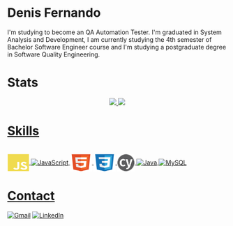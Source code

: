 # Denis Fernando

I'm studying to become an QA Automation Tester.
I'm graduated in System Analysis and Development, I am currently studying the 4th semester of Bachelor Software Engineer course and I'm studying a postgraduate degree in Software Quality Engineering.

  # Stats

<div align="center">
  <a href="https://github.com/DenFerOli">
  <img height="140em" src="https://github-readme-stats.vercel.app/api?username=denferoli&show_icons=true&theme=dark&include_all_commits=true&count_private=true"/>
  <img height="140em" src="https://github-readme-stats.vercel.app/api/top-langs/?username=denferoli&layout=compact&langs_count=7&theme=dark"/>
</div>
  
  # Skills
  
<div style="display: inline_block"><br>
  <img align="center" alt="JavaScript" height="40" width="50" src="https://raw.githubusercontent.com/devicons/devicon/master/icons/javascript/javascript-plain.svg" title="JavaScript">
  <img align="center" alt="JavaScript" height="40" width="50" src="https://cdn.jsdelivr.net/gh/devicons/devicon/icons/vuejs/vuejs-original.svg" title="Vue" />
  <img align="center" alt="HTML" height="40" width="50" src="https://raw.githubusercontent.com/devicons/devicon/master/icons/html5/html5-original.svg" title="HTML">
  <img align="center" alt="CSS" height="40" width="50" src="https://raw.githubusercontent.com/devicons/devicon/master/icons/css3/css3-original.svg" title="CSS">
  <img align="center" alt="Cypress" height="40" width="40" src=".\assets\3556671901536211770-256.png" title="Cypress" />
  <img align="center" alt="Java" height="40" width="50" src="https://cdn.jsdelivr.net/gh/devicons/devicon/icons/java/java-original.svg" title="Java" />
  <img align="center" alt="MySQL" height="40" width="50" src="https://cdn.jsdelivr.net/gh/devicons/devicon/icons/mysql/mysql-original.svg" title="MySQL" />
</div>
  
  ##
  <!--
  # Languages
  
  I love learn new languages and know other cultures.
  <div style="display: inline_block"><br>
  <img align="center" alt="PT-BR" height="40" width="40" src=".\assets\brasil.png" title="Português" />
  <img align="center" alt="US" height="40" width="40" src=".\assets\united.png" title="English" />
  <img align="center" alt="DE" height="40" width="40" src=".\assets\deutsch.png" title="Deutsch" />
  <img align="center" alt="ES" height="40" width="40" src=".\assets\espana.png" title="Español" />
  <img align="center" alt="FR" height="40" width="40" src=".\assets\france.png" title="Français" />
  <img align="center" alt="Ру" height="40" width="40" src=".\assets\ru.png" title="Русский" />
  </div>
  -->
  ##
  
  # Contact
 
<div>  	
  <a href = "mailto:deniferoli@gmail.com"><img src="https://img.shields.io/badge/-Gmail-%23333?style=for-the-badge&logo=gmail&logoColor=white" target="_blank" title="Gmail"></a>
  <a href="https://www.linkedin.com/in/denis-fer-oli/" target="_blank"><img src="https://img.shields.io/badge/-LinkedIn-%230077B5?style=for-the-badge&logo=linkedin&logoColor=white" target="_blank" title="LinkedIn"></a> 

</div>
